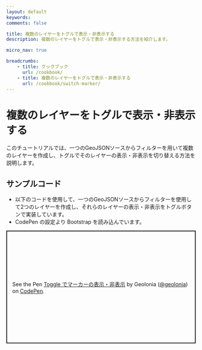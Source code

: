 ```yaml
---
layout: default
keywords:
comments: false

title: 複数のレイヤーをトグルで表示・非表示する
description: 複数のレイヤーをトグルで表示・非表示する方法を紹介します。

micro_nav: true

breadcrumbs:
    - title: クックブック
      url: /cookbook/
    - title: 複数のレイヤーをトグルで表示・非表示する
      url: /cookbook/switch-marker/
---
```



# 複数のレイヤーをトグルで表示・非表示する

このチュートリアルでは、一つのGeoJSONソースからフィルターを用いて複数のレイヤーを作成し、トグルでそのレイヤーの表示・非表示を切り替える方法を説明します。

## サンプルコード

- 以下のコードを使用して、一つのGeoJSONソースからフィルターを使用して2つのレイヤーを作成し、それらのレイヤーの表示・非表示をトグルボタンで実装しています。
- CodePen の設定より Bootstrap を読み込んでいます。

<p class="codepen" data-height="300" data-default-tab="html,result" data-slug-hash="XWwNwvB" data-pen-title="Toggle でマーカーの表示・非表示" data-user="geolonia" style="height: 300px; box-sizing: border-box; display: flex; align-items: center; justify-content: center; border: 2px solid; margin: 1em 0; padding: 1em;">
  <span>See the Pen <a href="https://codepen.io/geolonia/pen/XWwNwvB">
  Toggle でマーカーの表示・非表示</a> by Geolonia (<a href="https://codepen.io/geolonia">@geolonia</a>)
  on <a href="https://codepen.io">CodePen</a>.</span>
</p>
<script async src="https://cpwebassets.codepen.io/assets/embed/ei.js"></script>
